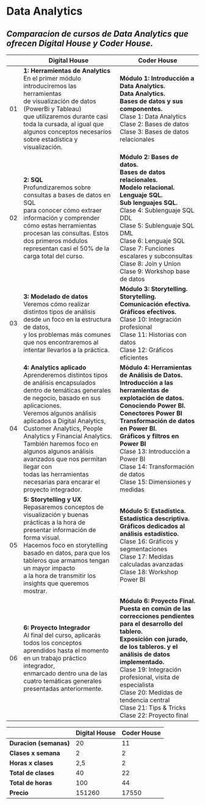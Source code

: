 # **Data Analytics**
## *Comparacion de cursos de Data Analytics que ofrecen Digital House y Coder House.*



|       | Digital House | Coder House      |
| ----------- | ----------- | ----------- |
| 01      | **1: Herramientas de Analytics** <br> En el primer módulo introduciremos las herramientas <br> de visualización de datos (PowerBi y Tableau) <br> que utilizaremos durante casi toda la cursada, al igual que <br> algunos conceptos necesarios sobre estadística y visualización.|**Módulo 1: Introducción a Data Analytics.<br> Data Analytics.<br> Bases de datos y sus componentes.** <br> Clase 1: Data Analytics <br> Clase 2: Bases de datos <br> Clase 3: Bases de datos relacionales |
| 02      | **2: SQL** <br> Profundizaremos sobre consultas a bases de datos en SQL <br> para conocer cómo extraer información y comprender <br> cómo estas herramientas procesan las consultas. Estos dos primeros módulos <br> representan casi el 50% de la carga total del curso.  | **Módulo 2: Bases de datos. <br>Bases de datos relacionales.<br>Modelo relacional. <br>Lenguaje SQL. <br>Sub lenguajes SQL.** <br> Clase 4: Sublenguaje SQL DDL <br> Clase 5: Sublenguaje SQL DML <br> Clase 6: Lenguaje SQL <br> Clase 7: Funciones escalares y subconsultas <br> Clase 8: Join y Union <br> Clase 9: Workshop base de datos |
| 03      | **3: Modelado de datos** <br> Veremos cómo realizar distintos tipos de análisis desde un foco en la estructura de datos, <br> y los problemas más  comunes <br> que nos encontraremos al intentar llevarlos a la práctica. | **Módulo 3: Storytelling. <br>Storytelling. <br>Comunicación efectiva. <br>Gráficos efectivos.** <br> Clase 10: Integración profesional  <br> Clase 11: Historias con datos  <br> Clase 12: Gráficos eficientes  |
| 04      | **4: Analytics aplicado** <br> Aprenderemos distintos tipos de análisis encapsulados <br> dentro de temáticas generales de negocio, basado en sus aplicaciones. <br> Veremos algunos análisis aplicados a Digital Analytics,<br> Customer Analytics, People Analytics y Financial Analytics. <br> También haremos foco en algunos algunos análisis avanzados que nos permitan llegar con <br> todas las herramientas necesarias para encarar el proyecto integrador. | **Módulo 4: Herramientas de Análisis de Datos. <br>Introducción a las herramientas de explotación de datos. <br>Conociendo Power BI. <br>Conectores Power BI Transformación de datos en Power BI. <br>Gráficos y filtros en Power BI** <br> Clase 13: Introducción a Power BI <br> Clase 14: Transformación de datos <br> Clase 15: Dimensiones y medidas  |
| 05      | **5: Storytelling y UX** <br> Repasaremos conceptos de visualización y buenas prácticas a la hora de presentar información de forma visual.<br> Hacemos foco en storytelling basado en datos, para que los tableros que armamos tengan un mayor impacto <br> a la hora de transmitir los insights que queremos mostrar. | **Módulo 5: Estadística. <br>Estadística descriptiva. <br>Gráficos dedicados al análisis estadístico.** <br> Clase 16: Gráficos y segmentaciones <br> Clase 17: Medidas calculadas avanzadas <br> Clase 18: Workshop Power BI  |
| 06      | **6: Proyecto Integrador** <br> Al final del curso, aplicarás todos los conceptos aprendidos  hasta el momento en un trabajo práctico integrador, <br> enmarcado dentro una de las cuatro temáticas generales presentadas anteriormente. | **Módulo 6: Proyecto Final. <br>Puesta en común de las correcciones pendientes para el desarrollo del tablero. <br>Exposición con jurado, de los tableros. y el análisis de datos implementado.** <br> Clase 19: Integración profesional, visita de especialista <br> Clase 20: Medidas de tendencia central <br> Clase 21: Tips & Tricks <br> Clase 22: Proyecto final  |


|       | Digital House | Coder House      |
| ----------- | ----------- | ----------- |
| **Duracion (semanas)**      | 20 | 11  |
| **Clases x semana**      | 2 |  2 |
| **Horas x clases**      | 2,5 |  2 |
| **Total de clases**      | 40 |  22 |
| **Total de horas**      | 100 |  44 |
| **Precio**      | 151260 | 17550  |